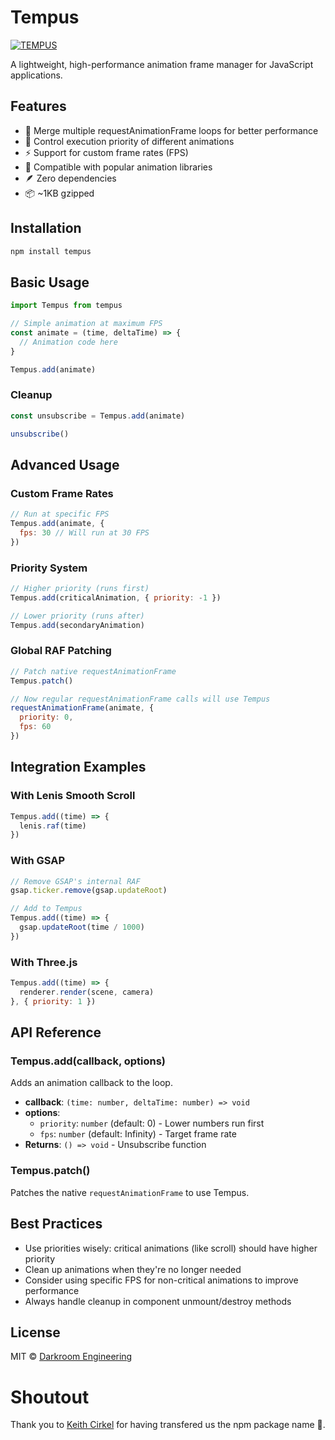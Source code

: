 # Tempus

[![TEMPUS](https://assets.darkroom.engineering/tempus/header.png)](https://github.com/darkroomengineering/tempus)

A lightweight, high-performance animation frame manager for JavaScript applications.

## Features

- 🚀 Merge multiple requestAnimationFrame loops for better performance
- 🎯 Control execution priority of different animations
- ⚡ Support for custom frame rates (FPS)
- 🔄 Compatible with popular animation libraries
- 🪶 Zero dependencies
- 📦 ~1KB gzipped

## Installation

```bash
npm install tempus
```

## Basic Usage

```javascript
import Tempus from tempus

// Simple animation at maximum FPS
const animate = (time, deltaTime) => {
  // Animation code here
}

Tempus.add(animate)
```

### Cleanup
```javascript
const unsubscribe = Tempus.add(animate)

unsubscribe()

```

## Advanced Usage

### Custom Frame Rates

```javascript
// Run at specific FPS
Tempus.add(animate, { 
  fps: 30 // Will run at 30 FPS
})
```

### Priority System

```javascript
// Higher priority (runs first)
Tempus.add(criticalAnimation, { priority: -1 })

// Lower priority (runs after)
Tempus.add(secondaryAnimation)
```

### Global RAF Patching

```javascript
// Patch native requestAnimationFrame
Tempus.patch()

// Now regular requestAnimationFrame calls will use Tempus
requestAnimationFrame(animate, { 
  priority: 0,
  fps: 60 
})
```

## Integration Examples

### With Lenis Smooth Scroll
```javascript
Tempus.add((time) => {
  lenis.raf(time)
})
```

### With GSAP
```javascript
// Remove GSAP's internal RAF
gsap.ticker.remove(gsap.updateRoot)

// Add to Tempus
Tempus.add((time) => {
  gsap.updateRoot(time / 1000)
})
```

### With Three.js
```javascript
Tempus.add((time) => {
  renderer.render(scene, camera)
}, { priority: 1 })
```

## API Reference

### Tempus.add(callback, options)

Adds an animation callback to the loop.

- **callback**: `(time: number, deltaTime: number) => void`
- **options**:
  - `priority`: `number` (default: 0) - Lower numbers run first
  - `fps`: `number` (default: Infinity) - Target frame rate
- **Returns**: `() => void` - Unsubscribe function

### Tempus.patch()

Patches the native `requestAnimationFrame` to use Tempus.

## Best Practices

- Use priorities wisely: critical animations (like scroll) should have higher priority
- Clean up animations when they're no longer needed
- Consider using specific FPS for non-critical animations to improve performance
- Always handle cleanup in component unmount/destroy methods

## License

MIT © [Darkroom Engineering](https://github.com/darkroomengineering)

# Shoutout

Thank you to [Keith Cirkel](https://github.com/keithamus) for having transfered us the npm package name 🙏.